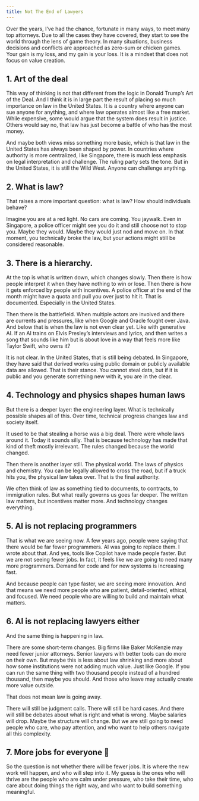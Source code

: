 ```yaml
---
title: Not The End of Lawyers
---
```


Over the years, I’ve had the chance, fortunate in many ways, to meet many top attorneys. Due to all the cases they have covered, they start to see the world through the lens of game theory. In many situations, business decisions and conflicts are approached as zero-sum or chicken games. Your gain is my loss, and my gain is your loss. It is a mindset that does not focus on value creation.


## 1. Art of the deal

This way of thinking is not that different from the logic in Donald Trump’s Art of the Deal. And I think it is in large part the result of placing so much importance on law in the United States. It is a country where anyone can sue anyone for anything, and where law operates almost like a free market. While expensive, some would argue that the system does result in justice. Others would say no, that law has just become a battle of who has the most money.

And maybe both views miss something more basic, which is that law in the United States has always been shaped by power. In countries where authority is more centralized, like Singapore, there is much less emphasis on legal interpretation and challenge. The ruling party sets the tone. But in the United States, it is still the Wild West. Anyone can challenge anything.


## 2. What is law?

That raises a more important question: what is law? How should individuals behave?

Imagine you are at a red light. No cars are coming. You jaywalk. Even in Singapore, a police officer might see you do it and still choose not to stop you. Maybe they would. Maybe they would just nod and move on. In that moment, you technically broke the law, but your actions might still be considered reasonable.

## 3. There is a hierarchy.

At the top is what is written down, which changes slowly. Then there is how people interpret it when they have nothing to win or lose. Then there is how it gets enforced by people with incentives. A police officer at the end of the month might have a quota and pull you over just to hit it. That is documented. Especially in the United States.

Then there is the battlefield. When multiple actors are involved and there are currents and pressures, like when Google and Oracle fought over Java. And below that is when the law is not even clear yet. Like with generative AI. If an AI trains on Elvis Presley’s interviews and lyrics, and then writes a song that sounds like him but is about love in a way that feels more like Taylor Swift, who owns it?

It is not clear. In the United States, that is still being debated. In Singapore, they have said that derived works using public domain or publicly available data are allowed. That is their stance. You cannot steal data, but if it is public and you generate something new with it, you are in the clear.

## 4. Technology and physics shapes human laws

But there is a deeper layer: the engineering layer. What is technically possible shapes all of this. Over time, technical progress changes law and society itself.

It used to be that stealing a horse was a big deal. There were whole laws around it. Today it sounds silly. That is because technology has made that kind of theft mostly irrelevant. The rules changed because the world changed.

Then there is another layer still. The physical world. The laws of physics and chemistry. You can be legally allowed to cross the road, but if a truck hits you, the physical law takes over. That is the final authority.

We often think of law as something tied to documents, to contracts, to immigration rules. But what really governs us goes far deeper. The written law matters, but incentives matter more. And technology changes everything.

## 5. AI is not replacing programmers

That is what we are seeing now. A few years ago, people were saying that there would be far fewer programmers. AI was going to replace them. I wrote about that. And yes, tools like Copilot have made people faster. But we are not seeing fewer jobs. In fact, it feels like we are going to need many more programmers. Demand for code and for new systems is increasing fast.

And because people can type faster, we are seeing more innovation. And that means we need more people who are patient, detail-oriented, ethical, and focused. We need people who are willing to build and maintain what matters.

## 6. AI is not replacing lawyers either

And the same thing is happening in law.

There are some short-term changes. Big firms like Baker McKenzie may need fewer junior attorneys. Senior lawyers with better tools can do more on their own. But maybe this is less about law shrinking and more about how some institutions were not adding much value. Just like Google. If you can run the same thing with two thousand people instead of a hundred thousand, then maybe you should. And those who leave may actually create more value outside.

That does not mean law is going away.

There will still be judgment calls. There will still be hard cases. And there will still be debates about what is right and what is wrong. Maybe salaries will drop. Maybe the structure will change. But we are still going to need people who care, who pay attention, and who want to help others navigate all this complexity.

## 7. More jobs for everyone 🎉

So the question is not whether there will be fewer jobs. It is where the new work will happen, and who will step into it. My guess is the ones who will thrive are the people who are calm under pressure, who take their time, who care about doing things the right way, and who want to build something meaningful.
